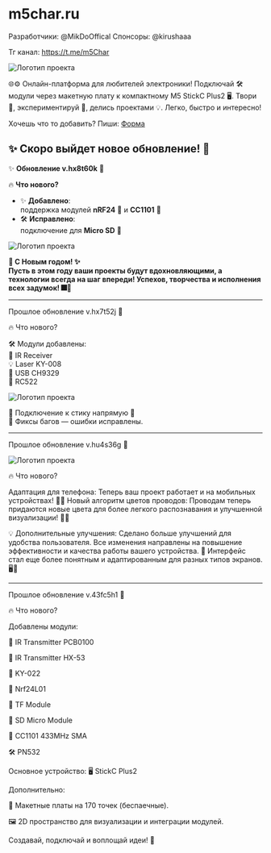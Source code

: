 # m5char.ru
Разработчики:
@MikDoOffical
Спонсоры:
@kirushaaa

Тг канал:
https://t.me/m5Char

![Логотип проекта](icon.png)

🌐⚙️ Онлайн-платформа для любителей электроники! Подключай 🛠️ модули через макетную плату к компактному M5 StickC Plus2 🖥️. Твори 🤖, экспериментируй 🔬, делись проектами 💡. Легко, быстро и интересно!

Хочешь что то добавить?
Пиши:
[Форма](https://docs.google.com/forms/d/e/1FAIpQLScYzhDQdUULVjR_GbhjXMFLi2kBx4P7qMqolmuJbrCJx2FgTQ/viewform?usp=header)


✨ Скоро выйдет новое обновление! 🚀
----------------------------------------------------------------

✨ **Обновление v.hx8t60k** 🎉  

🔥 **Что нового?**  

- ✨ **Добавлено**:  
  поддержка модулей **nRF24** 📡 и **CC1101** 📶  
- 🛠️ **Исправлено**:  
  подключение для **Micro SD** 💾  

![Логотип проекта](hx60.png)  

**🎄 С Новым годом! ✨  
Пусть в этом году ваши проекты будут вдохновляющими, а технологии всегда на шаг впереди! Успехов, творчества и исполнения всех задумок! 🎆🎉**  


----------------------------------------------------------------

Прошлое обновление v.hx7t52j 🎉

🔥 Что нового?

🛠️ Модули добавлены:  
📡 IR Receiver  
💡 Laser KY-008  
🔌 USB CH9329  
📀 RC522  

![Логотип проекта](sticm.png)

🔗 Подключение к стику напрямую 🔌  
🐞 Фиксы багов — ошибки исправлены.


----------------------------------------------------------------

Прошлое обновление v.hu4s36g 🎉

![Логотип проекта](v.hu4s36g.png)

🔥 Что нового?

Адаптация для телефона: Теперь ваш проект работает и на мобильных устройствах! 📱🎉
Новый алгоритм цветов проводов: Проводам теперь придаются новые цвета для более легкого распознавания и улучшенной визуализации! 🌈🔌

💡 Дополнительные улучшения:
Сделано больше улучшений для удобства пользователя. Все изменения направлены на повышение эффективности и качества работы вашего устройства. 🚀
Интерфейс стал еще более понятным и адаптированным для разных типов экранов. 🖥️📲

----------------------------------------------------------------

Прошлое обновление v.43fc5h1 🎉

🔥 Что нового?

Добавлены модули:

📡 IR Transmitter PCB0100

📡 IR Transmitter HX-53

📡 KY-022

📡 Nrf24L01

💾 TF Module

💾 SD Micro Module

📶 CC1101 433MHz SMA

🛠️ PN532


Основное устройство:
🖥️ StickC Plus2

Дополнительно:

🔗 Макетные платы на 170 точек (беспаечные).

🖼️ 2D пространство для визуализации и интеграции модулей.


Создавай, подключай и воплощай идеи! 🚀

